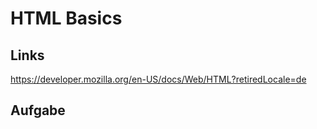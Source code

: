 # HTML Basics

## Links

https://developer.mozilla.org/en-US/docs/Web/HTML?retiredLocale=de

## Aufgabe
